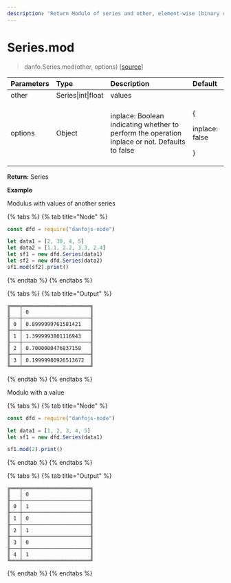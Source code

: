 ```yaml
---
description: 'Return Modulo of series and other, element-wise (binary operator mod).'
---
```


# Series.mod

> danfo.Series.mod\(other, options\)  \[[source](https://github.com/opensource9ja/danfojs/blob/master/danfojs/src/core/series.js#L235)\]

<table>
  <thead>
    <tr>
      <th style="text-align:left">Parameters</th>
      <th style="text-align:left">Type</th>
      <th style="text-align:left">Description</th>
      <th style="text-align:left">Default</th>
    </tr>
  </thead>
  <tbody>
    <tr>
      <td style="text-align:left">other</td>
      <td style="text-align:left">Series|int|float</td>
      <td style="text-align:left">values</td>
      <td style="text-align:left"></td>
    </tr>
    <tr>
      <td style="text-align:left">options</td>
      <td style="text-align:left">Object</td>
      <td style="text-align:left">inplace: Boolean indicating whether to perform the operation inplace or
        not. Defaults to false</td>
      <td style="text-align:left">
        <p>{</p>
        <p>inplace: false</p>
        <p>}</p>
      </td>
    </tr>
  </tbody>
</table>

**Return:** Series

**Example**

Modulus with values of another series

{% tabs %}
{% tab title="Node" %}
```javascript
const dfd = require("danfojs-node")

let data1 = [2, 30, 4, 5]
let data2 = [1.1, 2.2, 3.3, 2.4]
let sf1 = new dfd.Series(data1)
let sf2 = new dfd.Series(data2)
sf1.mod(sf2).print()
```
{% endtab %}
{% endtabs %}

{% tabs %}
{% tab title="Output" %}
```text
╔═══╤══════════════════════╗
║   │ 0                    ║
╟───┼──────────────────────╢
║ 0 │ 0.8999999761581421   ║
╟───┼──────────────────────╢
║ 1 │ 1.3999993801116943   ║
╟───┼──────────────────────╢
║ 2 │ 0.7000000476837158   ║
╟───┼──────────────────────╢
║ 3 │ 0.19999980926513672  ║
╚═══╧══════════════════════╝
```
{% endtab %}
{% endtabs %}

Modulo with a value

{% tabs %}
{% tab title="Node" %}
```javascript
const dfd = require("danfojs-node")

let data1 = [1, 2, 3, 4, 5]
let sf1 = new dfd.Series(data1)

sf1.mod(2).print()
```
{% endtab %}
{% endtabs %}

{% tabs %}
{% tab title="Output" %}
```text
╔═══╤══════════════════════╗
║   │ 0                    ║
╟───┼──────────────────────╢
║ 0 │ 1                    ║
╟───┼──────────────────────╢
║ 1 │ 0                    ║
╟───┼──────────────────────╢
║ 2 │ 1                    ║
╟───┼──────────────────────╢
║ 3 │ 0                    ║
╟───┼──────────────────────╢
║ 4 │ 1                    ║
╚═══╧══════════════════════╝
```
{% endtab %}
{% endtabs %}

